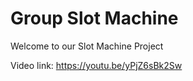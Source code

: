 # Group Slot Machine

Welcome to our Slot Machine Project 

Video link: https://youtu.be/yPjZ6sBk2Sw


